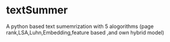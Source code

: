 # textSummer
A python based text sumemrization with 5 alogorithms (page rank,LSA,Luhn,Embedding,feature based ,and  own hybrid model)
